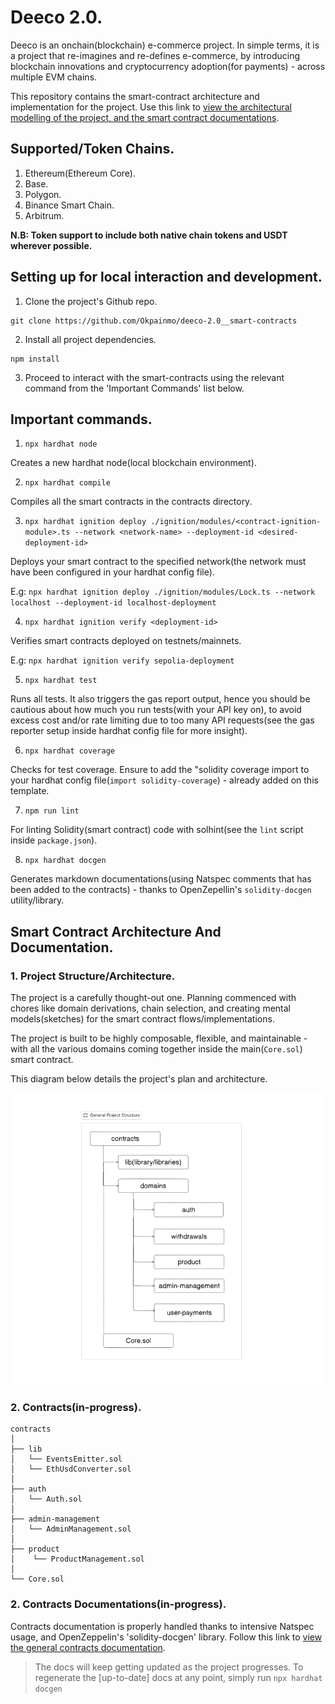 # Deeco 2.0.

Deeco is an onchain(blockchain) e-commerce project. In simple terms, it is a project that re-imagines and re-defines e-commerce, by introducing blockchain innovations and cryptocurrency adoption(for payments) - across multiple EVM chains.

This repository contains the smart-contract architecture and implementation for the project. Use this link to [view the architectural modelling of the project, and the smart contract documentations](https://github.com/Okpainmo/deeco-2.0__smart-contracts?tab=readme-ov-file#smart-contract-architecture-and-documentation).

## Supported/Token Chains.

1. Ethereum(Ethereum Core).
2. Base.
3. Polygon.
4. Binance Smart Chain.
5. Arbitrum.

**N.B: Token support to include both native chain tokens and USDT wherever possible.**

## Setting up for local interaction and development.

1. Clone the project's Github repo.

```shell
git clone https://github.com/Okpainmo/deeco-2.0__smart-contracts
```

2. Install all project dependencies.

```shell
npm install
```

3. Proceed to interact with the smart-contracts using the relevant command from the 'Important Commands' list below.

## Important commands.

1. `npx hardhat node`

Creates a new hardhat node(local blockchain environment).

2. `npx hardhat compile`

Compiles all the smart contracts in the contracts directory.

3. `npx hardhat ignition deploy ./ignition/modules/<contract-ignition-module>.ts --network <network-name> --deployment-id <desired-deployment-id>`

Deploys your smart contract to the specified network(the network must have been configured in your hardhat config file).

E.g: `npx hardhat ignition deploy ./ignition/modules/Lock.ts --network localhost --deployment-id localhost-deployment`

4. `npx hardhat ignition verify <deployment-id>`

Verifies smart contracts deployed on testnets/mainnets.

E.g: `npx hardhat ignition verify sepolia-deployment`

5. `npx hardhat test`

Runs all tests. It also triggers the gas report output, hence you should be cautious about how much you run tests(with your API key on), to avoid excess cost and/or rate limiting due to too many API requests(see the gas reporter setup inside hardhat config file for more insight).

6. `npx hardhat coverage`

Checks for test coverage. Ensure to add the "solidity coverage import to your hardhat config file(`import solidity-coverage`) - already added on this template.

7. `npm run lint`

For linting Solidity(smart contract) code with solhint(see the `lint` script inside `package.json`).

8. `npx hardhat docgen`

Generates markdown documentations(using Natspec comments that has been added to the contracts) - thanks to OpenZepellin's `solidity-docgen` utility/library.

## Smart Contract Architecture And Documentation.

### 1. Project Structure/Architecture.

The project is a carefully thought-out one. Planning commenced with chores like domain derivations, chain selection, and creating mental models(sketches) for the smart contract flows/implementations.

The project is built to be highly composable, flexible, and maintainable - with all the various domains coming together inside the main(`Core.sol`) smart contract.

This diagram below details the project's plan and architecture.

![Screenshot](<./public/Screenshot%20(1306).png>)

### 2. Contracts(in-progress).

```plaintext
contracts
│ 
├── lib
│   └── EventsEmitter.sol
│   └── EthUsdConverter.sol
│ 
├── auth
│   └── Auth.sol
│   
├── admin-management
│   └── AdminManagement.sol
│   
├── product
│    └── ProductManagement.sol
│   
└── Core.sol
```

### 2. Contracts Documentations(in-progress).

Contracts documentation is properly handled thanks to intensive Natspec usage, and OpenZeppelin's 'solidity-docgen' library. Follow this link to [view the general contracts documentation](https://github.com/Okpainmo/hardhat-project-helper__hardhat-ignition/tree/main/docs).

> The docs will keep getting updated as the project progresses. To regenerate the [up-to-date] docs at any point, simply run `npx hardhat docgen`







